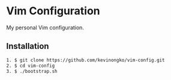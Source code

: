 # Vim Configuration
My personal Vim configuration.

## Installation
```sh
1. $ git clone https://github.com/kevinongko/vim-config.git
2. $ cd vim-config
3. $ ./bootstrap.sh
```

